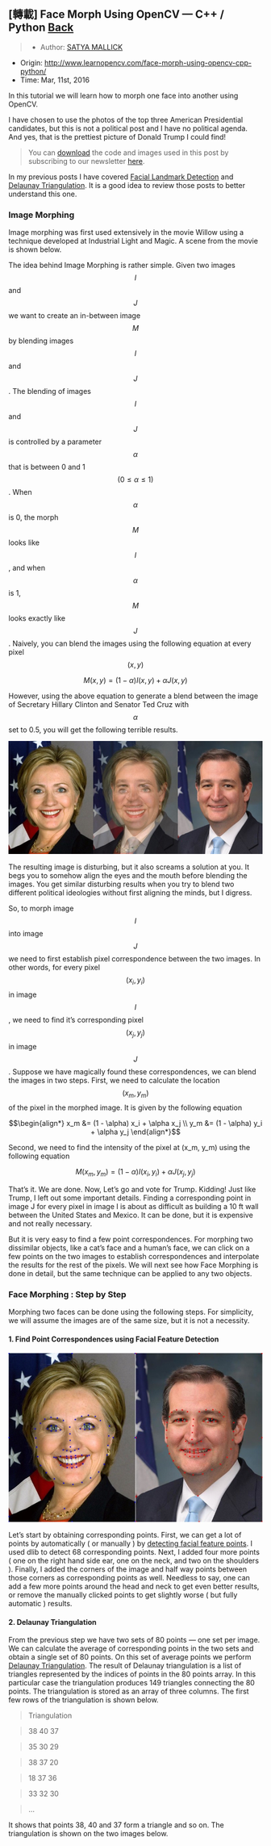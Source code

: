 ## [轉載] Face Morph Using OpenCV — C++ / Python [Back](./../post.md)

> - Author: [SATYA MALLICK](http://www.learnopencv.com/about/)
- Origin: http://www.learnopencv.com/face-morph-using-opencv-cpp-python/
- Time: Mar, 11st, 2016

In this tutorial we will learn how to morph one face into another using OpenCV.

I have chosen to use the photos of the top three American Presidential candidates, but this is not a political post and I have no political agenda. And yes, that is the prettiest picture of Donald Trump I could find!

> You can [download](http://www.learnopencv.com/face-morph-using-opencv-cpp-python/#download) the code and images used in this post by subscribing to our newsletter [here](http://www.learnopencv.com/face-morph-using-opencv-cpp-python/#download).

In my previous posts I have covered [Facial Landmark Detection](http://www.learnopencv.com/facial-landmark-detection/) and [Delaunay Triangulation](http://www.learnopencv.com/delaunay-triangulation-and-voronoi-diagram-using-opencv-c-python/). It is a good idea to review those posts to better understand this one.

### Image Morphing

Image morphing was first used extensively in the movie Willow using a technique developed at Industrial Light and Magic. A scene from the movie is shown below.

The idea behind Image Morphing is rather simple. Given two images $$I$$ and $$J$$ we want to create an in-between image $$M$$ by blending images $$I$$ and $$J$$. The blending of images $$I$$ and $$J$$ is controlled by a parameter $$\alpha$$ that is between 0 and 1 $$( 0 \leq \alpha \leq 1 )$$. When $$\alpha$$ is 0, the morph $$M$$ looks like $$I$$, and when $$\alpha$$ is 1, $$M$$ looks exactly like $$J$$. Naively, you can blend the images using the following equation at every pixel $$(x, y)$$

$$M (x, y) = ( 1 - \alpha ) I (x, y) + \alpha J (x , y)$$

However, using the above equation to generate a blend between the image of Secretary Hillary Clinton and Senator Ted Cruz with $$\alpha$$ set to 0.5, you will get the following terrible results.

![](./1.jpg)

The resulting image is disturbing, but it also screams a solution at you. It begs you to somehow align the eyes and the mouth before blending the images. You get similar disturbing results when you try to blend two different political ideologies without first aligning the minds, but I digress.

So, to morph image $$I$$ into image $$J$$ we need to first establish pixel correspondence between the two images. In other words, for every pixel $$(x_i, y_i)$$ in image $$I$$, we need to find it’s corresponding pixel $$(x_j, y_j)$$ in image $$J$$. Suppose we have magically found these correspondences, we can blend the images in two steps. First, we need to calculate the location $$(x_m, y_m)$$ of the pixel in the morphed image. It is given by the following equation

$$\begin{align*}  x_m &= (1 - \alpha) x_i + \alpha x_j \\ y_m &= (1 - \alpha) y_i + \alpha y_j \end{align*}$$

Second, we need to find the intensity of the pixel at (x_m, y_m) using the following equation

$$\begin{equation*} M(x_m,y_m) = (1 - \alpha) I(x_i, y_i) + \alpha J(x_j, y_j) \end{equation*}$$

That’s it. We are done. Now, Let’s go and vote for Trump. Kidding! Just like Trump, I left out some important details. Finding a corresponding point in image J for every pixel in image I is about as difficult as building a 10 ft wall between the United States and Mexico. It can be done, but it is expensive and not really necessary.

But it is very easy to find a few point correspondences. For morphing two dissimilar objects, like a cat’s face and a human’s face, we can click on a few points on the two images to establish correspondences and interpolate the results for the rest of the pixels. We will next see how Face Morphing is done in detail, but the same technique can be applied to any two objects.

### Face Morphing : Step by Step

Morphing two faces can be done using the following steps. For simplicity, we will assume the images are of the same size, but it is not a necessity.

#### 1. Find Point Correspondences using Facial Feature Detection

![](./2.jpg)

Let’s start by obtaining corresponding points. First, we can get a lot of points by automatically ( or manually ) by [detecting facial feature points](http://www.learnopencv.com/facial-landmark-detection/). I used dlib to detect 68 corresponding points. Next, I added four more points ( one on the right hand side ear, one on the neck, and two on the shoulders ). Finally, I added the corners of the image and half way points between those corners as corresponding points as well. Needless to say, one can add a few more points around the head and neck to get even better results, or remove the manually clicked points to get slightly worse ( but fully automatic ) results.

#### 2. Delaunay Triangulation

From the previous step we have two sets of 80 points — one set per image. We can calculate the average of corresponding points in the two sets and obtain a single set of 80 points. On this set of average points we perform [Delaunay Triangulation](http://www.learnopencv.com/delaunay-triangulation-and-voronoi-diagram-using-opencv-c-python/). The result of Delaunay triangulation is a list of triangles represented by the indices of points in the 80 points array. In this particular case the triangulation produces 149 triangles connecting the 80 points. The triangulation is stored as an array of three columns. The first few rows of the triangulation is shown below.

> Triangulation

> 38 40 37

> 35 30 29

> 38 37 20

> 18 37 36

> 33 32 30

> …

It shows that points 38, 40 and 37 form a triangle and so on. The triangulation is shown on the two images below.